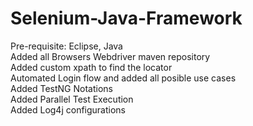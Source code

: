 # Selenium-Java-Framework
Pre-requisite: Eclipse, Java  
Added all Browsers Webdriver maven repository    
Added custom xpath to find the locator  
Automated Login flow and added all posible use cases  
Added TestNG Notations    
Added Parallel Test Execution  
Added Log4j configurations  
